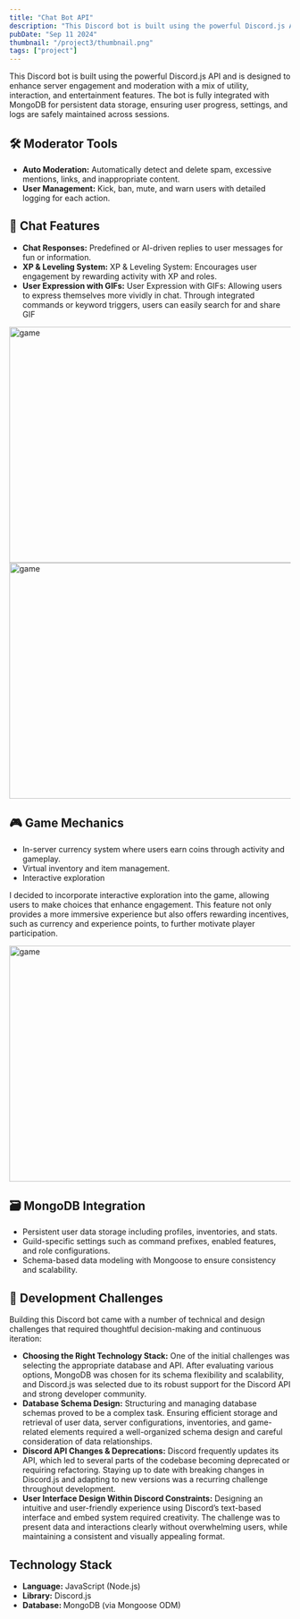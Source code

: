 ```yaml
---
title: "Chat Bot API"
description: "This Discord bot is built using the powerful Discord.js API and is designed to enhance server engagement and moderation with a mix of utility, interaction, and entertainment features."
pubDate: "Sep 11 2024"
thumbnail: "/project3/thumbnail.png"
tags: ["project"]
---
```


This Discord bot is built using the powerful Discord.js API and is designed to enhance server engagement and moderation with a mix of utility, interaction, and entertainment features. The bot is fully integrated with MongoDB for persistent data storage, ensuring user progress, settings, and logs are safely maintained across sessions.

<h2 class="card-title">
    🛠️ Moderator Tools
</h2>

<ul>
  <li><strong>Auto Moderation:</strong> Automatically detect and delete spam, excessive mentions, links, and inappropriate content.</li>
  <li><strong>User Management:</strong> Kick, ban, mute, and warn users with detailed logging for each action.</li>
</ul>

<h2 class="card-title">
    💬 Chat Features
</h2>

<ul>
  <li><strong>Chat Responses:</strong> Predefined or AI-driven replies to user messages for fun or information.</li>
  <li><strong>XP & Leveling System:</strong> XP & Leveling System: Encourages user engagement by rewarding activity with XP and roles.</li>
  <li><strong>User Expression with GIFs:</strong> User Expression with GIFs: Allowing users to express themselves more vividly in chat. Through integrated commands or keyword triggers, users can easily search for and share GIF</li>
</ul>

<Image width="750" height="422" format="png" src="/project3/gif.png" alt="game" class="w-full mb-6" />
<Image width="750" height="422" format="png" src="/project3/status.png" alt="game" class="w-full mb-6" />

<h2 class="card-title">
    🎮 Game Mechanics
</h2>
<ul>
  <li>In-server currency system where users earn coins through activity and gameplay.</li>
  <li>Virtual inventory and item management.</li>
  <li>Interactive exploration</li>
</ul>

I decided to incorporate interactive exploration into the game, allowing users to make choices that enhance engagement. This feature not only provides a more immersive experience but also offers rewarding incentives, such as currency and experience points, to further motivate player participation.

<Image width="750" height="422" format="png" src="/project3/gameplay.png" alt="game" class="w-full mb-6" />

<h2 class="card-title">
    🗃️ MongoDB Integration
</h2>

<ul>
  <li>Persistent user data storage including profiles, inventories, and stats.</li>
  <li>Guild-specific settings such as command prefixes, enabled features, and role configurations.</li>
  <li>Schema-based data modeling with Mongoose to ensure consistency and scalability.</li>
</ul>

<h2 class="card-title">
    💬 Development Challenges
</h2>

Building this Discord bot came with a number of technical and design challenges that required thoughtful decision-making and continuous iteration:

<ul>
    <li><strong>Choosing the Right Technology Stack:</strong> One of the initial challenges was selecting the appropriate database and API. After evaluating various options, MongoDB was chosen for its schema flexibility and scalability, and Discord.js was selected due to its robust support for the Discord API and strong developer community.</li>
    <li><strong>Database Schema Design:</strong> Structuring and managing database schemas proved to be a complex task. Ensuring efficient storage and retrieval of user data, server configurations, inventories, and game-related elements required a well-organized schema design and careful consideration of data relationships.</li>
    <li><strong>Discord API Changes & Deprecations:</strong> Discord frequently updates its API, which led to several parts of the codebase becoming deprecated or requiring refactoring. Staying up to date with breaking changes in Discord.js and adapting to new versions was a recurring challenge throughout development.</li>
    <li><strong>User Interface Design Within Discord Constraints:</strong> Designing an intuitive and user-friendly experience using Discord’s text-based interface and embed system required creativity. The challenge was to present data and interactions clearly without overwhelming users, while maintaining a consistent and visually appealing format.</li>
</ul>

<h2 class="card-title">
    Technology Stack
</h2>
<ul>
  <li><strong>Language:</strong> JavaScript (Node.js)</li>
  <li><strong>Library:</strong> Discord.js</li>
  <li><strong>Database: </strong>MongoDB (via Mongoose ODM)</li>
</ul>
